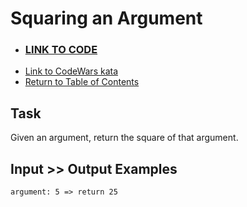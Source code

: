 # Squaring an Argument

- ### **[LINK TO CODE](./square-an-argument.js)**
- [Link to CodeWars kata](https://www.codewars.com/kata/523b623152af8a30c6000027)
- [Return to Table of Contents](https://github.com/alex-whan/codewars)

## Task

Given an argument, return the square of that argument.

## Input >> Output Examples

    argument: 5 => return 25
